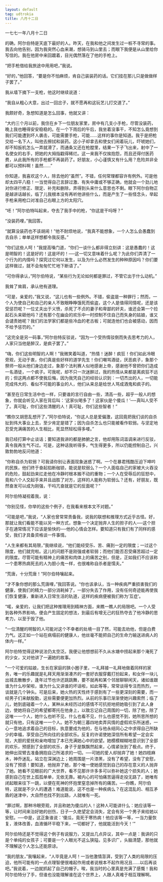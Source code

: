 ```yaml
---
layout: default
tag: udtrokia
title: 八月十二日
---
```


一七七一年八月十二日

的确，阿尔伯特是天底下最好的人。昨天，在我和他之间发生过一桩不寻常的事。我去向他告别，因为我突然心血来潮，想骑马到山里去；而眼下我便是从山里给你写信的。我在他房中来回踱着，目光偶然落在了他的手枪上。

“把手枪借给我旅途中用用吧，”我说。

“好的，”他回答，“要是你不怕麻烦，肯自己装装药的话。它们挂在那儿只是做做样子罢了。”

我从墙下摘下一支枪，他这时继续说道：

“我自从粗心大意，出过一回岔子，就不愿再和这玩艺儿打交道了。”

我颇好奇，急想知道是怎么回事，他就又讲：

“大约三个月以前，我住在乡下一位朋友家里，房中有几支小手枪，尽管没装药，晚上我也睡得安安稳稳的。在一个下雨后的午后，我坐着没事干，不知怎么竟想到我们可能遭到坏人袭击，可能需要手枪，可能……这样的事你是知道。我于是把枪交给一名下人，叫他去擦拭和装药。这小子却拿去和使女们闹着玩儿，吓唬她们，却不知扳机怎么一弄就滑了，而通条又还在枪膛里，结果一下子飞出来，射中了一名使女的右手，把她的大拇指戳得稀烂。这一来我不仅挨抱怨，而且还得付医药费，从此我所有的手枪都不再装药了。好朋友，小心谨慎又有什么用？危险并非全都可以预料啊！虽然……”

你知道，我喜欢这个人，除去他的“虽然”。不错，任何常理都容许有例外。可是他却太四平八稳！一当觉得自己言辞过激、有失中庸或不够正确，他就会一个劲儿地对你进行修正、限定、补充和删除，弄得到头来什么意思也不剩。眼下阿尔伯物正是越讲话越长，临了儿我根本没有再听他讲些什么，而是产生了一些怪念头，举起手枪来用枪口对准自己右眼上方的太阳穴。

“呸！”阿尔伯特叫起来，夺去了我手中的枪，“你这是干吗呀？”

“没装药哩，”我回答。

“就算没装药也不该胡闹！”他不耐烦地说，“我真不能想象，一个人怎么会愚蠢到去自杀；单单这样想都令我反感。”

“你们这些人呵！”我提高嗓门道，“你们一谈什么都非得立刻讲：这是愚蠢的！这是明智的！这是好的！这是坏的！──这一切又意味着什么呢？为此你们弄清了一个行为的内情吗？探究过它何以发生，以及为什么必然发生的种种原因吗？你们要这样做过，就不会匆匆忙忙地下断语了。”

“可你得承认，”阿尔伯特说，“某些行为无论如何都是罪过，不管它出于什么动机。”

我耸了耸肩，承认他有道理。

“可是，亲爱的，”我又说，“这儿也有一些例外。不错，偷盗是一种罪行；然而，一个人为使自己和自己的亲人不致眼睁睁饿死而偷盗，这个人是值得同情呢，还是该受惩罚呢？一位丈夫出于义愤，杀死了不贞的妻子和卑鄙的奸夫，谁还会第一个捡起石头来砸他吗？还有那个在幽会的欢乐中一时控制不住自己而失身的姑娘，谁又会谴责她呢？我们的法学家们都是些冷血的老古板；可就连他们也会被感动，因而不给予惩罚的。”

“这完全是另一码事，”阿尔伯特反驳说，“因为一个受热情驳倒而失去思考力的人，人家只当他是醉汉，是疯子罢了。”

“嗨，你们这些明智的人啊！”我微笑着叫道，“热情！迷醉！疯狂！你们如此冷眼旁观，无动于衷，你们真是些好样的道学先生！你们嘲骂酒徒，厌恶疯子，象那个祭师一般从他们身边走过，象那个法利赛人似地感谢上帝，感谢他不曾把你们造成一名酒徒，一个疯子。可我呢，却不只一次迷醉过，我的热情从来都是离疯狂不远的；但这两点都不使我后悔，因为我凭自己的经验认识到：一切杰出的人，一切能完成伟大的、看似不可能的事业的人，他们从来总是给世人骂成酒鬼和疯子的。

“甚至在日常生活中也一样，只要谁的言行自由一些，清高一些，超乎一般人的想象，你就会听见人家在背后叫：‘这家伙喝多了！这家伙是个傻瓜！’──真叫人受不了。真可耻，你们这些清醒的人！真可耻，你们这些智者！”

“瞧你又胡思乱想开了，”阿尔伯特说，“你这人总是爱偏激，这回竟把我们谈的自杀扯到伟大事业上去，至少肯定是错了；因为自杀怎么也只能被看作软弱。与坚定地忍受充满痛苦的人生相比，死显然轻松得多喽。”

我已经打算中止谈话；要知道我讲的都是肺腑之言，他却用陈词滥调来进行反驳，真令我再生气不过。可是，这种话我听得多，气生得更多，所以仍能控制自己，兴致勃勃地反问他道：

“你称自杀为软弱？可我请你别让表面现象迷惑了啊。一个在暴君残酷压迫下呻吟的民族，他们终于奋起掐断枷锁，能说是软弱么？一个人面临自己的家被大火吞没的危险，鼓起劲来扛走他在冷静时根本搬不动的重物；一个人在受辱后的狂怒中，竟和六个人交起手来并且战胜了对方，这样的人能称为软弱么？还有，好朋友，既然奋发可以成为刚强，干吗亢奋就是它的反面呢？”

阿尔伯特凝视着我，说：

“你别见怪，你举的这些个例子，在我看来根本文不对题。”

“可能是吧，”我说，“人家也曾常常责备我，说我的联想和推理方式近乎古怪。好，那就让我们看能不能以另一种方式，想象一个决定抛弃人生的担子的人──这个担子在通常情况下应该是愉快的──他的心情会怎样。要知道只有我们有了同样的感受，我们才具备资格谈一件事情。

“人生来都有其局限，”我继续说，“他们能经受乐、苦、痛到一定的限度；一过这个限度，他们就完啦。这儿的问题不是刚强或者软弱；而他们能否忍受痛苦超过一定的限度。尽管可能有精神上的痛苦和肉体上的痛苦之别，但是，正如我们不应该称一个患寒热病死去的人为胆小鬼一样，也很难称自杀者是懦夫。”

“荒唐，十分荒唐！”阿尔伯特嚷起来。

“才不象你想的那么荒唐哩，”我回答说。“你也该承认，当一种疾病严重损害我们的健康，使我们的精力一部分消耗掉了，一部分失去了作用，没有任何奇迹能再使我们恢复健康，重新进入日常生活的轨道，这样的疾病便被我们称为‘互症’。

“喏，亲爱的，让我们把这种推理用到精神方面，来瞧一瞧人的局限吧。一个人受到各种外界影响，便会产生固定的想法，到最后有增无己的狂热夺去了他冷静的思考力，以至于毁了他。

“一位清醒的明智的人可能对这个不幸者的处境一目了然，可能去劝他，但是白费力气。这正如一个站在病塌前的健康人，他丝毫不能把自己的生命力输送进病人的体内一样。”

阿尔伯特觉得这种说法仍太空泛。我便让他想想前不久从水塘中捞起来那个淹死了的少女，又对他讲了一遍她的故事。

“一个可爱的姑娘，生长在家庭的狭小圈子里，一礼拜接一礼拜地做着同样的家务，唯一的乐趣就是礼拜天用渐渐凑齐的一套好衣服穿戴打扮起来，和女伴一块儿出城去散散步，逢年过节也许还跳跳舞，要不就再和某个邻居聊聊闲天，诸如谁跟谁为什么吵架啦，谁为什么又讲谁的坏话啦，如此等等，常常谈得专注而热烈，一谈就是几个钟头。可是后来，她火热的天性终于感到有了一些更深刻的需要，而一经男子们来献殷勤，这些需要便更加热烈。从前的乐事已渐渐使她兴趣索然；临了儿，她到底碰着一个人，某种从未经历过的感情不可抗拒地把她吸引到了此人身边，使她将自己的希望都寄托在他身上，以致忘记自己周围的一切，除了他，除了这唯一一个人，她什么也听不见，什么也看不见，什么也感觉不到，她所思所想的就只有他，只有这唯一一个人。她不为朝三暮四地卖弄风情的虚假欢乐所迷惑，一心一意地追求着自己的目标，执意要成为他的，在与他永结同心之中求得自己所缺少的幸福，享受自己所向往的全部欢乐。反复的许诺使她深信所有希望一定会实现，大胆的爱抚和亲吻增加了本已充满她心中的欲望。她模模糊糊地意识到了全部的欢乐，预感到了全部的欢乐，身子于是飘飘然起来，心情紧张到了极点。终于，她伸出双臂去准备拥抱自己所渴求的一切。──可她的爱人却抛弃了她！她四枝麻木，神乔迷乱，站立在深渊边上；她周围是一片漆黑，没有了希望，没有了安慰，没有了预感！要知道，他抛弃了她，那个唯一使她感觉到自己的存在意义的人抛弃了她。她看不见眼前的广大世界，看不见那许许多多可以弥补她这个损失的人；她感到自己在世上孤孤单单，无依无靠。被内心的可怕痛苦逼得走投无路了，她唯有闭起眼来往下一跳，以便在死神的怀抱里窒息掉所有的痛苦。──你瞧，阿尔伯特，这就是不少人的遭遇！难道能说，这不也是一种疾病么？在这混乱的、相互矛盾的迷津中，大自然也找不到出路，人就唯有一死。

“罪过啊，那种冷眼旁观，并且称她为傻瓜的人！这种人可能讲什么：她应该等一等，让时间来治好她的创伤，日子一久绝望定会消失，定会有另一个男子来给她以安慰。──中是，这正象谁说：‘傻瓜，竟死于寒热病！他应该等一等，一当力量恢复，液体改善，血液循环平稳下来，一切都好了，他就能活到今天！’”

阿尔伯特还是不觉得这个例子有说服力，又提出几点异议，其中一点是：我讲的只是个单纯的女孩子；可要是一个人眼光不这么狭隘，见多识广，头脑清楚，那他就不理解这个人怎么还能原谅。

“我的朋友，”我嚷起来，“人毕竟是人呵！一当他激情澎湃，受到了人类的局限的压迫，他所可能有的一点点理智便很难起作用或者说根本不起作用况且……以后再谈吧。”我说着，一边就抓起了自己的帽子。唉，我当时的心里真是充满了感慨！我和阿尔伯特分了手，但谁也没能理解谁在这个世界上，人跟人真难于相互理解啊。
